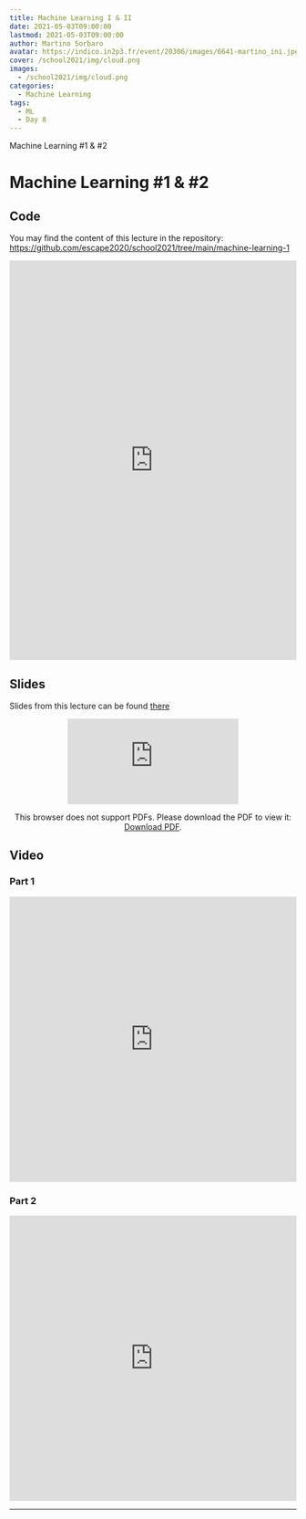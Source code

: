 ```yaml
---
title: Machine Learning I & II
date: 2021-05-03T09:00:00
lastmod: 2021-05-03T09:00:00
author: Martino Sorbaro
avatar: https://indico.in2p3.fr/event/20306/images/6641-martino_ini.jpeg
cover: /school2021/img/cloud.png
images:
  - /school2021/img/cloud.png
categories:
  - Machine Learning
tags:
  - ML
  - Day 8
---
```


Machine Learning #1 & #2

<!--more-->
<!---->

<!-- Dear instructor:
* The dates at the top of this markdown (.md) document will help order the classes in the portal.
Please, if you don't need to, do not change the one that is now.
* Take into account that there is a feature in the dates: if you use a date in the future, the class will be not visible in the portal until the date you have assigned.
* You can create dedicated folders if you need to.
* But if you simply need to add some pictures, you can use the folder ../static/img/ mentioned at the top as /school2021/img/
-->

<!---->

# Machine Learning #1 & #2

## Code

You may find the content of this lecture in the repository:
https://github.com/escape2020/school2021/tree/main/machine-learning-1


<iframe frameborder="0" height="700" width="100%" scrolling="yes" src="https://nbviewer.jupyter.org/github/escape2020/school2021/blob/main/machine-learning-1/"></iframe>


## Slides
Slides from this lecture can be found [there](https://github.com/escape2020/school2021/blob/main/machine-learning-1/Intro_ML_slides.pdf)

<CENTER>

<object data="https://github.com/escape2020/school2021/raw/main/machine-learning-1/Intro_ML_slides.pdf" type="application/pdf" width="100%" height="650px">
    <embed src="https://github.com/escape2020/school2021/raw/main/machine-learning-1/Intro_ML_slides.pdf">
        <p>This browser does not support PDFs. Please download the PDF to view it: <a href="https://github.com/escape2020/school2021/raw/main/machine-learning-1/Intro_ML_slides.pdf">Download PDF</a>.</p>
    </embed>
</object>

</CENTER>

## Video

### Part 1

<iframe width="100%" height="500" src="https://www.youtube.com/embed/AR432YFJb04" title="YouTube video player" frameborder="0" allow="accelerometer; autoplay; clipboard-write; encrypted-media; gyroscope; picture-in-picture" allowfullscreen></iframe>

### Part 2

<iframe width="100%" height="500" src="https://www.youtube.com/embed/7CLJ3mQSAz8" title="YouTube video player" frameborder="0" allow="accelerometer; autoplay; clipboard-write; encrypted-media; gyroscope; picture-in-picture" allowfullscreen></iframe>


---
